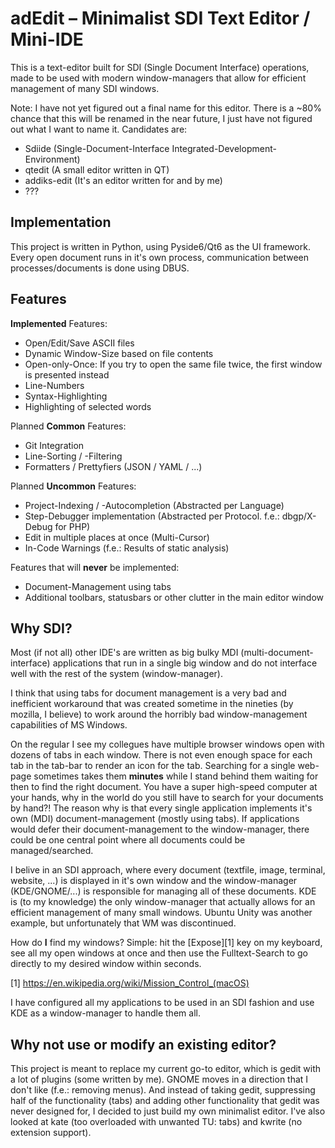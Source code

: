 adEdit – Minimalist SDI Text Editor / Mini-IDE
===================================
This is a text-editor built for SDI (Single Document Interface) operations, 
made to be used with modern window-managers that allow for efficient management
of many SDI windows. 

Note: I have not yet figured out a final name for this editor.
      There is a ~80% chance that this will be renamed in the near future,
      I just have not figured out what I want to name it.
Candidates are:
* Sdiide (Single-Document-Interface Integrated-Development-Environment)
* qtedit (A small editor written in QT) 
* addiks-edit (It's an editor written for and by me)
* ???

## Implementation
This project is written in Python, using Pyside6/Qt6 as the UI framework.
Every open document runs in it's own process, communication between 
processes/documents is done using DBUS.

## Features
**Implemented** Features:
* Open/Edit/Save ASCII files
* Dynamic Window-Size based on file contents
* Open-only-Once: If you try to open the same file twice, 
  the first window is presented instead
* Line-Numbers
* Syntax-Highlighting
* Highlighting of selected words

Planned **Common** Features:
* Git Integration
* Line-Sorting / -Filtering
* Formatters / Prettyfiers (JSON / YAML / ...)

Planned **Uncommon** Features:
* Project-Indexing / -Autocompletion (Abstracted per Language)
* Step-Debugger implementation 
  (Abstracted per Protocol. f.e.: dbgp/X-Debug for PHP)
* Edit in multiple places at once (Multi-Cursor)
* In-Code Warnings (f.e.: Results of static analysis)

Features that will **never** be implemented:
* Document-Management using tabs
* Additional toolbars, statusbars or other clutter in the main editor window

## Why SDI?
Most (if not all) other IDE's are written as big bulky MDI (multi-document-
interface) applications that run in a single big window and do not interface 
well with the rest of the system (window-manager).

I think that using tabs for document management is a very bad and inefficient
workaround that was created sometime in the nineties (by mozilla, I believe)
to work around the horribly bad window-management capabilities of MS Windows.

On the regular I see my collegues have multiple browser windows open with
dozens of tabs in each window. There is not even enough space for each tab
in the tab-bar to render an icon for the tab.
Searching for a single web-page sometimes takes them **minutes** while I stand
behind them waiting for then to find the right document.
You have a super high-speed computer at your hands, why in the world do you
still have to search for your documents by hand?!
The reason why is that every single application implements it's own (MDI)
document-management (mostly using tabs).
If applications would defer their document-management to the window-manager,
there could be one central point where all documents could be managed/searched.

I belive in an SDI approach, where every document (textfile, image, terminal, 
website, ...) is displayed in it's own window and the window-manager
(KDE/GNOME/...) is responsible for managing all of these documents.
KDE is (to my knowledge) the only window-manager that actually allows for
an efficient management of many small windows. 
Ubuntu Unity was another example, but unfortunately that WM was discontinued.

How do **I** find my windows? Simple: hit the [Expose][1] key on my keyboard,
see all my open windows at once and then use the Fulltext-Search to go directly
to my desired window within seconds.

[1] https://en.wikipedia.org/wiki/Mission_Control_(macOS)

I have configured all my applications to be used in an SDI fashion and use
KDE as a window-manager to handle them all.

## Why not use or modify an existing editor?
This project is meant to replace my current go-to editor, which is gedit with a
lot of plugins (some written by me). GNOME moves in a direction that I don't 
like (f.e.: removing menus).
And instead of taking gedit, suppressing half of the functionality (tabs) and 
adding other functionality that gedit was never designed for, I decided to just
build my own minimalist editor.
I've also looked at kate (too overloaded with unwanted TU: tabs) and kwrite (no extension support).